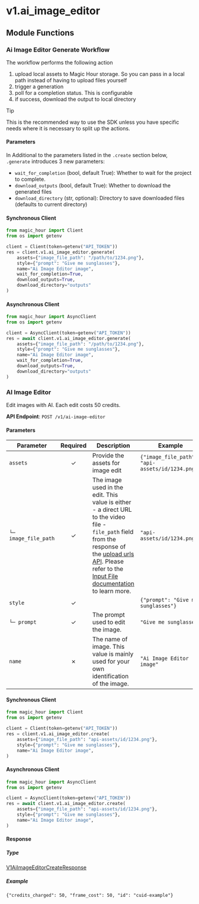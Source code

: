 # v1.ai_image_editor

## Module Functions




<!-- CUSTOM DOCS START -->

### Ai Image Editor Generate Workflow <a name="generate"></a>

The workflow performs the following action

1. upload local assets to Magic Hour storage. So you can pass in a local path instead of having to upload files yourself
2. trigger a generation
3. poll for a completion status. This is configurable
4. if success, download the output to local directory

> [!TIP]
> This is the recommended way to use the SDK unless you have specific needs where it is necessary to split up the actions.

#### Parameters

In Additional to the parameters listed in the `.create` section below, `.generate` introduces 3 new parameters:

- `wait_for_completion` (bool, default True): Whether to wait for the project to complete.
- `download_outputs` (bool, default True): Whether to download the generated files
- `download_directory` (str, optional): Directory to save downloaded files (defaults to current directory)

#### Synchronous Client

```python
from magic_hour import Client
from os import getenv

client = Client(token=getenv("API_TOKEN"))
res = client.v1.ai_image_editor.generate(
    assets={"image_file_path": "/path/to/1234.png"},
    style={"prompt": "Give me sunglasses"},
    name="Ai Image Editor image",
    wait_for_completion=True,
    download_outputs=True,
    download_directory="outputs"
)
```

#### Asynchronous Client

```python
from magic_hour import AsyncClient
from os import getenv

client = AsyncClient(token=getenv("API_TOKEN"))
res = await client.v1.ai_image_editor.generate(
    assets={"image_file_path": "/path/to/1234.png"},
    style={"prompt": "Give me sunglasses"},
    name="Ai Image Editor image",
    wait_for_completion=True,
    download_outputs=True,
    download_directory="outputs"
)
```

<!-- CUSTOM DOCS END -->
### AI Image Editor <a name="create"></a>

Edit images with AI. Each edit costs 50 credits.

**API Endpoint**: `POST /v1/ai-image-editor`

#### Parameters

| Parameter | Required | Description | Example |
|-----------|:--------:|-------------|--------|
| `assets` | ✓ | Provide the assets for image edit | `{"image_file_path": "api-assets/id/1234.png"}` |
| `└─ image_file_path` | ✓ | The image used in the edit. This value is either - a direct URL to the video file - `file_path` field from the response of the [upload urls API](https://docs.magichour.ai/api-reference/files/generate-asset-upload-urls).  Please refer to the [Input File documentation](https://docs.magichour.ai/api-reference/files/generate-asset-upload-urls#input-file) to learn more.  | `"api-assets/id/1234.png"` |
| `style` | ✓ |  | `{"prompt": "Give me sunglasses"}` |
| `└─ prompt` | ✓ | The prompt used to edit the image. | `"Give me sunglasses"` |
| `name` | ✗ | The name of image. This value is mainly used for your own identification of the image. | `"Ai Image Editor image"` |

#### Synchronous Client

```python
from magic_hour import Client
from os import getenv

client = Client(token=getenv("API_TOKEN"))
res = client.v1.ai_image_editor.create(
    assets={"image_file_path": "api-assets/id/1234.png"},
    style={"prompt": "Give me sunglasses"},
    name="Ai Image Editor image",
)

```

#### Asynchronous Client

```python
from magic_hour import AsyncClient
from os import getenv

client = AsyncClient(token=getenv("API_TOKEN"))
res = await client.v1.ai_image_editor.create(
    assets={"image_file_path": "api-assets/id/1234.png"},
    style={"prompt": "Give me sunglasses"},
    name="Ai Image Editor image",
)

```

#### Response

##### Type
[V1AiImageEditorCreateResponse](/magic_hour/types/models/v1_ai_image_editor_create_response.py)

##### Example
`{"credits_charged": 50, "frame_cost": 50, "id": "cuid-example"}`


